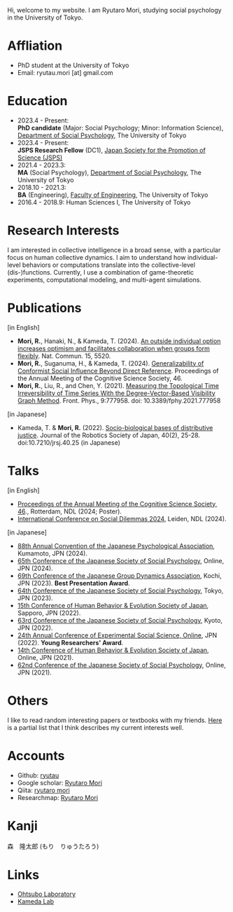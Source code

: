 Hi, welcome to my website. I am Ryutaro Mori, studying social psychology in the University of Tokyo.

# Affliation

- PhD student at the University of Tokyo
- Email: ryutau.mori [at] gmail.com

# Education

- 2023.4 - Present:<br>
  **PhD candidate** (Major: Social Psychology; Minor: Information Science), [Department of Social Psychology](http://www.utokyo-socpsy.com/index-e.html), The University of Tokyo
- 2023.4 - Present:<br>
  **JSPS Research Fellow** (DC1), [Japan Society for the Promotion of Science (JSPS)](https://www.jsps.go.jp/english/)
- 2021.4 - 2023.3:<br>
  **MA** (Social Psychology), [Department of Social Psychology](http://www.utokyo-socpsy.com/index-e.html), The University of Tokyo
- 2018.10 - 2021.3:<br>
  **BA** (Engineering), [Faculty of Engineering](https://www.si.t.u-tokyo.ac.jp/course/sdm/), The University of Tokyo
- 2016.4 - 2018.9: Human Sciences I, The University of Tokyo

# Research Interests

I am interested in collective intelligence in a broad sense, with a particular focus on human collective dynamics. I aim to understand how individual-level behaviors or computations translate into the collective-level (dis-)functions. Currently, I use a combination of game-theoretic experiments, computational modeling, and multi-agent simulations.

# Publications

[in English]

- **Mori, R.**, Hanaki, N., & Kameda, T. (2024). [An outside individual option increases optimism and facilitates collaboration when groups form flexibly](https://doi.org/10.1038/s41467-024-49779-9). Nat. Commun. 15, 5520.
- **Mori, R.**, Suganuma, H., & Kameda, T. (2024). [Generalizability of Conformist Social Influence Beyond Direct Reference](https://escholarship.org/uc/item/0rc7j70p). Proceedings of the Annual Meeting of the Cognitive Science Society, 46.
- **Mori, R.**, Liu, R., and Chen, Y. (2021). [Measuring the Topological Time Irreversibility of Time Series With the Degree-Vector-Based Visibility Graph Method](https://www.frontiersin.org/articles/10.3389/fphy.2021.777958/full). Front. Phys., 9:777958. doi: 10.3389/fphy.2021.777958

[in Japanese]

- Kameda, T. & **Mori, R.** (2022). [Socio-biological bases of distributive justice](https://www.jstage.jst.go.jp/article/jrsj/40/1/40_40_25/_article/-char/ja/). Journal of the Robotics Society of Japan, 40(2), 25-28. doi:10.7210/jrsj.40.25 (in Japanese)

# Talks

[in English]

- [Proceedings of the Annual Meeting of the Cognitive Science Society, 46](https://cognitivesciencesociety.org/cogsci-2024/)., Rotterdam, NDL (2024; Poster).
- [International Conference on Social Dilemmas 2024](https://socialdilemma.com/icsd2024/), Leiden, NDL (2024).

[in Japanese]

- [88th Annual Convention of the Japanese Psychological Association](https://pub.confit.atlas.jp/ja/event/jpa2024), Kumamoto, JPN (2024).
- [65th Conference of the Japanese Society of Social Psychology](https://www.socialpsychology.jp/conf2024/), Online, JPN (2024).
- [69th Conference of the Japanese Group Dynamics Association](https://www.kochi-tech.ac.jp/jgda69th/index.html), Kochi, JPN (2023). **Best Presentation Award**.
- [64th Conference of the Japanese Society of Social Psychology](https://www.socialpsychology.jp/conf2023/), Tokyo, JPN (2023).
- [15th Conference of Human Behavior & Evolution Society of Japan](https://sites.google.com/hbesj.org/conf2022sapporo/), Sapporo, JPN (2022).
- [63rd Conference of the Japanese Society of Social Psychology](https://www.socialpsychology.jp/conf2022/), Kyoto, JPN (2022).
- [24th Annual Conference of Experimental Social Science, Online](https://sites.google.com/view/ess24/), JPN (2022). **Young Researchers' Award**.
- [14th Conference of Human Behavior & Evolution Society of Japan](https://sites.google.com/hbesj.org/hbes-j2021online/home), Online, JPN (2021).
- [62nd Conference of the Japanese Society of Social Psychology](https://www.socialpsychology.jp/conf2021/), Online, JPN (2021).

# Others

I like to read random interesting papers or textbooks with my friends. [Here](https://ryutau.github.io/journal-club) is a partial list that I think describes my current interests well.

# Accounts

- Github: [ryutau](https://github.com/ryutau)
- Google scholar: [Ryutaro Mori](https://scholar.google.com/citations?user=Naf_i3kAAAAJ&hl=en)
- Qiita: [ryutaro mori](https://qiita.com/ryutau)
- Researchmap: [Ryutaro Mori](https://researchmap.jp/ryutaromori)

# Kanji

森　隆太郎 (もり　りゅうたろう)

# Links

- [Ohtsubo Laboratory](https://www.l.u-tokyo.ac.jp/~yohtsubo/)
- [Kameda Lab](http://www.tatsuyakameda.com/homeeng.html)
